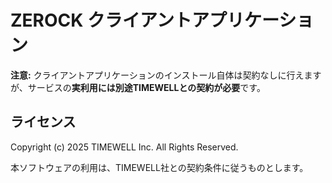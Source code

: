 # ZEROCK クライアントアプリケーション

**注意:** クライアントアプリケーションのインストール自体は契約なしに行えますが、サービスの**実利用には別途TIMEWELLとの契約が必要**です。

## ライセンス

Copyright (c) 2025 TIMEWELL Inc. All Rights Reserved.

本ソフトウェアの利用は、TIMEWELL社との契約条件に従うものとします。
